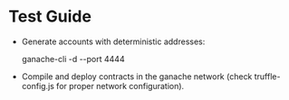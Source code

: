 Test Guide
==========

* Generate accounts with deterministic addresses: 

  ganache-cli -d --port 4444

* Compile and deploy contracts in the ganache network (check truffle-config.js for proper network configuration).


